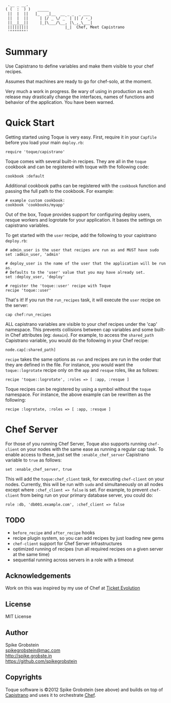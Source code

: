      .__ _ __.
    ( (  :  ) )   _____
     ||  |  ||   |_   _|__  __ _ _  _ ___
     ||  |  ||     | |/ _ \/ _` | || / -_)
     ||__|__||     |_|\___/\__, |\_,_\___|
     |||||||||                |_|  Chef, Meet Capistrano
     '"""""""'

# Summary

Use Capistrano to define variables and make them visible to your chef recipes.

Assumes that machines are ready to go for chef-solo, at the moment.

Very much a work in progress. Be wary of using in production as each release may drastically change the interfaces, names of functions and behavior of the application. You have been warned.

# Quick Start

Getting started using Toque is very easy. First, require it in your `Capfile` before you load your main `deploy.rb`:

    require 'toque/capistrano'

Toque comes with several built-in recipes. They are all in the `toque` cookbook and can be registered with toque with the following code:

    cookbook :default

Additional cookbook paths can be registered with the `cookbook` function and passing the full path to the cookbook. For example:

    # example custom cookbook:
    cookbook 'cookbooks/myapp'

Out of the box, Toque provides support for configuring deploy users, resque workers and logrotate for your application. It bases the settings on capistrano variables.

To get started with the `user` recipe, add the following to your capistrano `deploy.rb`:

    # admin_user is the user that recipes are run as and MUST have sudo
    set :admin_user, 'admin'

    # deploy_user is the name of the user that the application will be run as.
    # Defaults to the 'user' value that you may have already set.
    set :deploy_user, 'deploy'

    # register the 'toque::user' recipe with Toque
    recipe 'toque::user'

That's it! If you run the `run_recipes` task, it will execute the `user` recipe on the server:

    cap chef:run_recipes

ALL capistrano variables are visible to your chef recipes under the 'cap' namespace. This prevents collisions between cap variables and some built-in Chef attributes (eg: `domain`). For example, to access the `shared_path` Capistrano variable, you would do the following in your Chef recipe:

    node.cap[:shared_path]

`recipe` takes the same options as `run` and recipes are run in the order that they are defined in the file. For instance, you would want the `toque::logrotate` recipe only on the `app` and `resque` roles, like as follows:

    recipe 'toque::logrotate', :roles => [ :app, :resque ]

Toque recipes can be registered by using a symbol without the `toque` namespace. For instance, the above example can be rewritten as the following:

    recipe :logrotate, :roles => [ :app, :resque ]

# Chef Server

For those of you running Chef Server, Toque also supports running `chef-client` on your nodes with the same ease as running a regular cap task. To enable access to these, just set the `:enable_chef_server` Capistrano variable to `true` as follows:

    set :enable_chef_server, true

This will add the `toque:chef_client` task, for executing `chef-client` on your nodes. Currently, this will be run with `sudo` and simultaneously on all nodes except where `:chef_client => false` is set. For example, to prevent `chef-client` from being run on your primary database server, you could do:

    role :db, 'db001.example.com', :chef_client => false

## TODO

 * `before_recipe` and `after_recipe` hooks
 * recipe plugin system, so you can add recipes by just loading new gems
 * `chef-client` support for Chef Server infrastructures
 * optimized running of recipes (run all required recipes on a given server at the same time)
 * sequential running across servers in a role with a timeout

## Acknowledgements

Work on this was inspired by my use of Chef at [Ticket Evolution](http://www.ticketevolution.com)

## License

MIT License

## Author

Spike Grobstein   
spikegrobstein@mac.com   
http://spike.grobste.in   
https://github.com/spikegrobstein   

## Copyrights

Toque software is &copy;2012 Spike Grobstein (see above) and builds on top of [Capistrano](https://github.com/capistrano/capistrano) and uses it to orchestrate [Chef](http://www.opscode.com).
